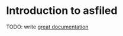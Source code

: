 # Introduction to asfiled

TODO: write [great documentation](http://jacobian.org/writing/what-to-write/)

